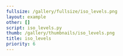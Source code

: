 ```yaml
---
fullsize: /gallery/fullsize/iso_levels.png
layout: example
other: []
script: iso_levels.py
thumb: /gallery/thumbnails/iso_levels.png
title: iso_levels
priority: 6
---
```


